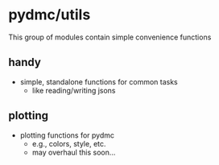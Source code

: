 # pydmc/utils
This group of modules contain simple convenience functions

## handy
- simple, standalone functions for common tasks
    - like reading/writing jsons

## plotting
- plotting functions for pydmc
    - e.g., colors, style, etc.
    - may overhaul this soon...